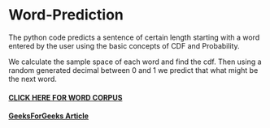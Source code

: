 # Word-Prediction
The python code predicts a sentence of certain length starting with a word entered by the user using the basic concepts of CDF and Probability.

We calculate the sample space of each word and find the cdf. Then using a random generated decimal between 0 and 1 we predict that what might be the next word.
#### [CLICK HERE FOR WORD CORPUS](https://gagantalreja.github.io/wordPred/Word%20Corpus.txt)

#### [GeeksForGeeks Article](https://www.geeksforgeeks.org/word-prediction-using-concepts-of-n-grams-and-cdf/)
